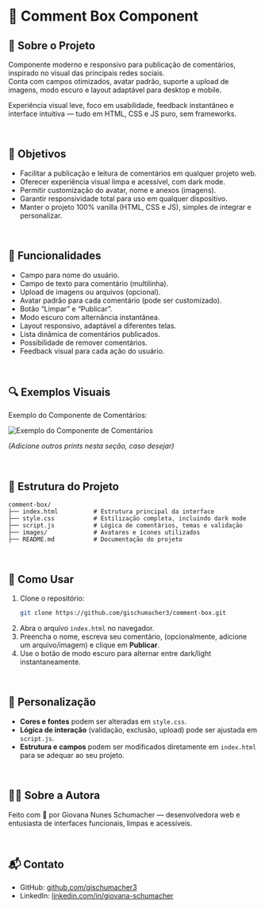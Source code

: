 # 💬 Comment Box Component

## 📌 Sobre o Projeto

Componente moderno e responsivo para publicação de comentários, inspirado no visual das principais redes sociais.  
Conta com campos otimizados, avatar padrão, suporte a upload de imagens, modo escuro e layout adaptável para desktop e mobile.

Experiência visual leve, foco em usabilidade, feedback instantâneo e interface intuitiva — tudo em HTML, CSS e JS puro, sem frameworks.

<br>

## 🎯 Objetivos

- Facilitar a publicação e leitura de comentários em qualquer projeto web.
- Oferecer experiência visual limpa e acessível, com dark mode.
- Permitir customização do avatar, nome e anexos (imagens).
- Garantir responsividade total para uso em qualquer dispositivo.
- Manter o projeto 100% vanilla (HTML, CSS e JS), simples de integrar e personalizar.

<br>

## 🧩 Funcionalidades

- Campo para nome do usuário.
- Campo de texto para comentário (multilinha).
- Upload de imagens ou arquivos (opcional).
- Avatar padrão para cada comentário (pode ser customizado).
- Botão “Limpar” e “Publicar”.
- Modo escuro com alternância instantânea.
- Layout responsivo, adaptável a diferentes telas.
- Lista dinâmica de comentários publicados.
- Possibilidade de remover comentários.
- Feedback visual para cada ação do usuário.

<br>

## 🔍 Exemplos Visuais

Exemplo do Componente de Comentários:

![Exemplo do Componente de Comentários](./c58ec6fc-bd28-403a-8a4d-8cf5d847b9e5.png)

*(Adicione outros prints nesta seção, caso desejar)*

<br>

## 📁 Estrutura do Projeto

```
comment-box/
├── index.html          # Estrutura principal da interface
├── style.css           # Estilização completa, incluindo dark mode
├── script.js           # Lógica de comentários, temas e validação
├── images/             # Avatares e ícones utilizados
├── README.md           # Documentação do projeto
```

<br>

## 🚀 Como Usar

1. Clone o repositório:
   ```bash
   git clone https://github.com/gischumacher3/comment-box.git
   ```
2. Abra o arquivo `index.html` no navegador.
3. Preencha o nome, escreva seu comentário, (opcionalmente, adicione um arquivo/imagem) e clique em **Publicar**.
4. Use o botão de modo escuro para alternar entre dark/light instantaneamente.

<br>

## 🎨 Personalização

- **Cores e fontes** podem ser alteradas em `style.css`.
- **Lógica de interação** (validação, exclusão, upload) pode ser ajustada em `script.js`.
- **Estrutura e campos** podem ser modificados diretamente em `index.html` para se adequar ao seu projeto.

<br>

## 👩‍💻 Sobre a Autora

Feito com 💜 por Giovana Nunes Schumacher — desenvolvedora web e entusiasta de interfaces funcionais, limpas e acessíveis.

<br>

## 📬 Contato

- GitHub: [github.com/gischumacher3](https://github.com/gischumacher3)
- LinkedIn: [linkedin.com/in/giovana-schumacher](https://linkedin.com/in/giovana-schumacher)

